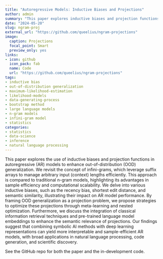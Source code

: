 ```yaml
---
title: "Autoregressive Models: Inductive Biases and Projections"
author: admin
summary: "This paper explores inductive biases and projection functions to enhance out-of-distribution generalization in autoregressive models. With the theory in place, we aim to implement these ideas in Python and develop tests and evaluations to validate our approach."
date: "2024-05-20"
slug: ngram-proj
external_url: "https://github.com/queelius/ngram-projections"
image:
  caption: Projections
  focal_point: Smart
  preview_only: yes
links:
- icon: github
  icon_pack: fab
  name: Code
  url: "https://github.com/queelius/ngram-projections"
tags:
- inductive bias
- out-of-distribution generalization
- maximum-likelihood-estimation
- likelihood-models
- data-generating-process
- bootstrap method
- large language models
- n-gram models
- infini-gram model
- statistics
categories:
- statistics
- data-science
- inference
- natural language processing
---
```


This paper explores the use of inductive biases and projection functions in autoregressive (AR) models to enhance out-of-distribution (OOD) generalization. We revisit the concept of infini-grams, which leverage suffix arrays to manage arbitrary input (context) lengths efficiently. This approach is compared to traditional n-gram models, highlighting its advantages in sample efficiency and computational scalability. We delve into various inductive biases, such as the recency bias, shortest edit distance, and semantic similarity, illustrating their impact on AR model performance. By framing OOD generalization as a projection problem, we propose strategies to optimize these projections through meta-learning and nested optimization. Furthermore, we discuss the integration of classical information retrieval techniques and pre-trained language model embeddings to enhance the semantic relevance of projections. Our findings suggest that combining symbolic AI methods with deep learning representations can yield more interpretable and sample-efficient AR models, with broad applications in natural language processing, code generation, and scientific discovery.

See the GitHub repo for both the paper and the in-development code.
